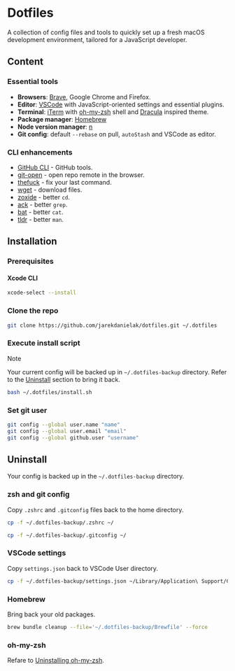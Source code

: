# Dotfiles

A collection of config files and tools to quickly set up a fresh macOS development environment, tailored for a JavaScript developer.

## Content

### Essential tools

- **Browsers**: [Brave](https://brave.com/), Google Chrome and Firefox.
- **Editor**: [VSCode](https://code.visualstudio.com/) with JavaScript-oriented settings and essential plugins.
- **Terminal**: [iTerm](https://iterm2.com/) with [oh-my-zsh](https://github.com/ohmyzsh/ohmyzsh) shell and [Dracula](https://draculatheme.com/) inspired theme.
- **Package manager**: [Homebrew](https://brew.sh/)
- **Node version manager**: [n](https://github.com/tj/n)
- **Git config**: default `--rebase` on pull, `autoStash` and VSCode as editor.

<!-- 
Nice to have
- **Windows manager**: [Rectangle](https://rectangleapp.com/)
- **Clipboard manager**: [PastePal](https://github.com/IndieGoodies/PastePal)
- **Scroll fix**: [UnnaturalScrollWheels](https://github.com/ther0n/UnnaturalScrollWheels)
- **Screenshot tool**: [CleanShotX](https://cleanshot.com/)
-->

### CLI enhancements

- [GitHub CLI](https://cli.github.com/) - GitHub tools.
- [git-open](https://github.com/paulirish/git-open) - open repo remote in the browser.
- [thefuck](https://github.com/nvbn/thefuck) - fix your last command.
- [wget](https://www.gnu.org/software/wget/) - download files.
- [zoxide](https://github.com/ajeetdsouza/zoxide) - better `cd`.
- [ack](https://linux.die.net/man/1/ack) - better `grep`.
- [bat](https://github.com/sharkdp/bat) - better `cat`.
- [tldr](https://tldr.sh/) - better `man`.

## Installation

### Prerequisites

#### Xcode CLI

```sh
xcode-select --install
```

### Clone the repo

```sh
git clone https://github.com/jarekdanielak/dotfiles.git ~/.dotfiles
```

### Execute install script

> [!NOTE]  
> Your current config will be backed up in `~/.dotfiles-backup` directory. Refer to the [Uninstall](#uninstall) section to bring it back.

```sh
bash ~/.dotfiles/install.sh
```

### Set git user

```sh
git config --global user.name "name"
git config --global user.email "email"
git config --global github.user "username"
```

## Uninstall

Your config is backed up in the `~/.dotfiles-backup` directory.

### zsh and git config

Copy `.zshrc` and `.gitconfig` files back to the home directory.

```sh
cp -f ~/.dotfiles-backup/.zshrc ~/
```

```sh
cp -f ~/.dotfiles-backup/.gitconfig ~/
```

### VSCode settings

Copy `settings.json` back to VSCode User directory.

```sh
cp -f ~/.dotfiles-backup/settings.json ~/Library/Application\ Support/Code/User/
```

### Homebrew

Bring back your old packages.

```sh
brew bundle cleanup --file='~/.dotfiles-backup/Brewfile' --force
```

### oh-my-zsh

Refare to [Uninstalling oh-my-zsh](https://github.com/ohmyzsh/ohmyzsh?tab=readme-ov-file#uninstalling-oh-my-zsh).
